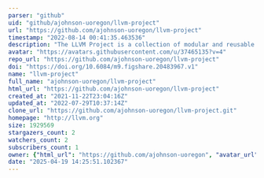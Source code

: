 ```yaml
---
parser: "github"
uid: "github/ajohnson-uoregon/llvm-project"
url: "https://github.com/ajohnson-uoregon/llvm-project"
timestamp: "2022-08-14 00:41:35.463536"
description: "The LLVM Project is a collection of modular and reusable compiler and toolchain technologies. Note: the repository does not accept github pull requests at this moment. Please submit your patches at http://reviews.llvm.org."
avatar: "https://avatars.githubusercontent.com/u/37465135?v=4"
repo_url: "https://github.com/ajohnson-uoregon/llvm-project"
doi: "https://doi.org/10.6084/m9.figshare.20483967.v1"
name: "llvm-project"
full_name: "ajohnson-uoregon/llvm-project"
html_url: "https://github.com/ajohnson-uoregon/llvm-project"
created_at: "2021-11-22T23:04:16Z"
updated_at: "2022-07-29T10:37:14Z"
clone_url: "https://github.com/ajohnson-uoregon/llvm-project.git"
homepage: "http://llvm.org"
size: 1929569
stargazers_count: 2
watchers_count: 2
subscribers_count: 1
owner: {"html_url": "https://github.com/ajohnson-uoregon", "avatar_url": "https://avatars.githubusercontent.com/u/37465135?v=4", "login": "ajohnson-uoregon", "type": "User"}
date: "2025-04-19 14:25:51.102367"
---
```

